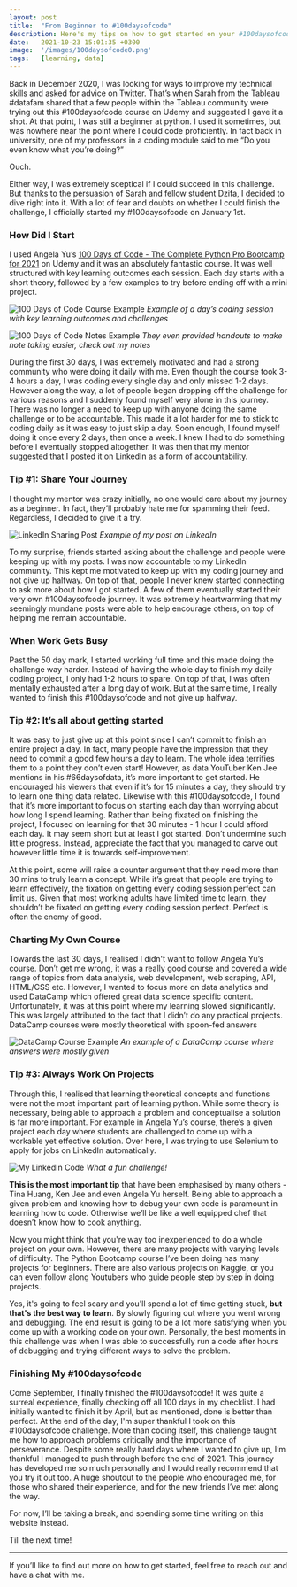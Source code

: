 ```yaml
---
layout: post
title:  "From Beginner to #100daysofcode"
description: Here's my tips on how to get started on your #100daysofcode journey
date:   2021-10-23 15:01:35 +0300
image:  '/images/100daysofcode0.png'
tags:   [learning, data]
---
```

Back in December 2020, I was looking for ways to improve my technical skills and asked for advice on Twitter. 
That’s when Sarah from the Tableau #datafam shared that a few people within the Tableau community were trying out this #100daysofcode course on Udemy and suggested I gave it a shot.
At that point, I was still a beginner at python. I used it sometimes, but was nowhere near the point where I could code proficiently. 
In fact back in university, one of my professors in a coding module said to me “Do you even know what you’re doing?” 

Ouch. 

Either way, I was extremely sceptical if I could succeed in this challenge. But thanks to the persuasion of Sarah and fellow student Dzifa, I decided to dive right into it. 
With a lot of fear and doubts on whether I could finish the challenge, I officially started my #100daysofcode on January 1st.

### How Did I Start
I used Angela Yu’s [100 Days of Code - The Complete Python Pro Bootcamp for 2021](https://www.udemy.com/course/100-days-of-code/) on Udemy and it was an absolutely fantastic course. 
It was well structured with key learning outcomes each session. Each day starts with a short theory, followed by a few examples to try before ending off with a mini project.


![100 Days of Code Course Example]({{site.baseurl}}/images/100daysofcode1.png)
*Example of a day’s coding session with key learning outcomes and challenges*

![100 Days of Code Notes Example]({{site.baseurl}}/images/100daysofcode2.png)
*They even provided handouts to make note taking easier, check out my notes*

During the first 30 days, I was extremely motivated and had a strong community who were doing it daily with me. 
Even though the course took 3-4 hours a day, I was coding every single day and only missed 1-2 days. However along the way, a lot of people began dropping off the challenge for various reasons and I suddenly found myself very alone in this journey. 
There was no longer a need to keep up with anyone doing the same challenge or to be accountable. This made it a lot harder for me to stick to coding daily as it was easy to just skip a day. 
Soon enough, I found myself doing it once every 2 days, then once a week. I knew I had to do something before I eventually stopped altogether. 
It was then that my mentor suggested that I posted it on LinkedIn as a form of accountability. 

### Tip #1: Share Your Journey
I thought my mentor was crazy initially, no one would care about my journey as a beginner. In fact, they’ll probably hate me for spamming their feed. Regardless, I decided to give it a try. 

![LinkedIn Sharing Post]({{site.baseurl}}/images/100daysofcode3.png)
*Example of my post on LinkedIn*

To my surprise, friends started asking about the challenge and people were keeping up with my posts. I was now accountable to my LinkedIn community. 
This kept me motivated to keep up with my coding journey and not give up halfway. On top of that, people I never knew started connecting to ask more about how I got started. 
A few of them eventually started their very own #100daysofcode journey. 
It was extremely heartwarming that my seemingly mundane posts were able to help encourage others, on top of helping me remain accountable.

### When Work Gets Busy
Past the 50 day mark, I started working full time and this made doing the challenge way harder. 
Instead of having the whole day to finish my daily coding project, I only had 1-2 hours to spare. 
On top of that, I was often mentally exhausted after a long day of work. 
But at the same time, I really wanted to finish this #100daysofcode and not give up halfway. 

### Tip #2: It’s all about getting started 
It was easy to just give up at this point since I can’t commit to finish an entire project a day. 
In fact, many people have the impression that they need to commit a good few hours a day to learn. 
The whole idea terrifies them to a point they don’t even start! However, as data YouTuber Ken Jee mentions in his #66daysofdata, it’s more important to get started. 
He encouraged his viewers that even if it’s for 15 minutes a day, they should try to learn one thing data related. Likewise with this #100daysofcode, I found that it’s more important to focus on starting each day than worrying about how long I spend learning. 
Rather than being fixated on finishing the project, I focused on learning for that 30 minutes - 1 hour I could afford each day. It may seem short but at least I got started. Don’t undermine such little progress. 
Instead, appreciate the fact that you managed to carve out however little time it is towards self-improvement.

At this point, some will raise a counter argument that they need more than 30 mins to truly learn a concept. 
While it’s great that people are trying to learn effectively, the fixation on getting every coding session perfect can limit us. 
Given that most working adults have limited time to learn, they shouldn’t be fixated on getting every coding session perfect. Perfect is often the enemy of good. 


### Charting My Own Course
Towards the last 30 days, I realised I didn't want to follow Angela Yu’s course. Don’t get me wrong, it was a really good course and covered a wide range of topics from data analysis, web development, web scraping, API, HTML/CSS etc. 
However, I wanted to focus more on data analytics and used DataCamp which offered great data science specific content. 
Unfortunately, it was at this point where my learning slowed significantly. This was largely attributed to the fact that I didn’t do any practical projects. DataCamp courses were mostly theoretical with spoon-fed answers

![DataCamp Course Example]({{site.baseurl}}/images/100daysofcode4.png)
*An example of a DataCamp course where answers were mostly given*

### Tip #3: Always Work On Projects
Through this, I realised that learning theoretical concepts and functions were not the most important part of learning python. 
While some theory is necessary, being able to approach a problem and conceptualise a solution is far more important. 
For example in Angela Yu’s course, there’s a given project each day where students are challenged to come up with a workable yet effective solution. 
Over here, I was trying to use Selenium to apply for jobs on LinkedIn automatically.

![My LinkedIn Code]({{site.baseurl}}/images/100daysofcode5.png)
*What a fun challenge!*

**This is the most important tip** that have been emphasised by many others - Tina Huang, Ken Jee and even Angela Yu herself. 
Being able to approach a given problem and knowing how to debug your own code is paramount in learning how to code. 
Otherwise we’ll be like a well equipped chef that doesn’t know how to cook anything. 

Now you might think that you're way too inexperienced to do a whole project on your own. However, there are many projects with varying levels of difficulty. 
The Python Bootcamp course I’ve been doing has many projects for beginners. 
There are also various projects on Kaggle, or you can even follow along Youtubers who guide people step by step in doing projects.

Yes, it's going to feel scary and you'll spend a lot of time getting stuck, **but that's the best way to learn**. By slowly figuring out where you went wrong and debugging. 
The end result is going to be a lot more satisfying when you come up with a working code on your own. 
Personally, the best moments in this challenge was when I was able to successfully run a code after hours of debugging and trying different ways to solve the problem. 

### Finishing My #100daysofcode
Come September, I finally finished the #100daysofcode! It was quite a surreal experience, finally checking off all 100 days in my checklist. 
I had initially wanted to finish it by April, but as mentioned, done is better than perfect. At the end of the day, I'm super thankful I took on this #100daysofcode challenge. 
More than coding itself, this challenge taught me how to approach problems critically and the importance of perseverance. Despite some really hard days where I wanted to give up, I’m thankful I managed to push through before the end of 2021. 
This journey has developed me so much personally and I would really recommend that you try it out too. A huge shoutout to the people who encouraged me, for those who shared their experience, and for the new friends I’ve met along the way. 

For now, I’ll be taking a break, and spending some time writing on this website instead. 

Till the next time!
* * *
If you’ll like to find out more on how to get started, feel free to reach out and have a chat with me.
